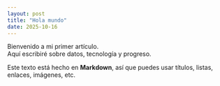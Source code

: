 ```yaml
---
layout: post
title: "Hola mundo"
date: 2025-10-16
---
```


Bienvenido a mi primer artículo.  
Aquí escribiré sobre datos, tecnología y progreso.

Este texto está hecho en **Markdown**, así que puedes usar títulos, listas, enlaces, imágenes, etc.
